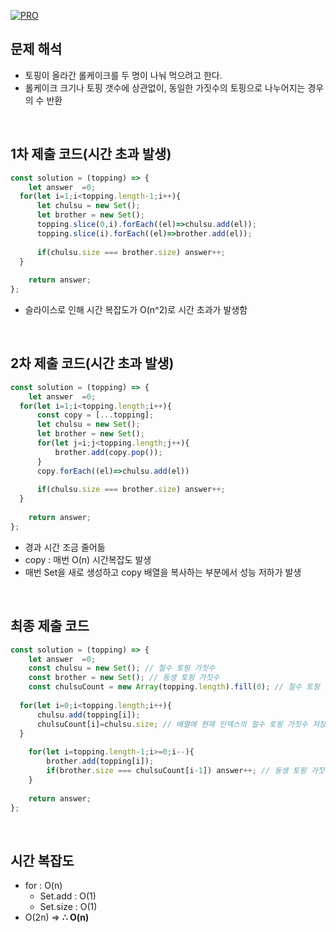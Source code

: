 [![PRO]][Link]

## 문제 해석

- 토핑이 올라간 롤케이크를 두 명이 나눠 먹으려고 한다.
- 롤케이크 크기나 토핑 갯수에 상관없이, 동일한 가짓수의 토핑으로 나누어지는 경우의 수 반환

<br/>

## 1차 제출 코드(시간 초과 발생)

```javascript
const solution = (topping) => {
    let answer  =0;
  for(let i=1;i<topping.length-1;i++){
      let chulsu = new Set();
      let brother = new Set();
      topping.slice(0,i).forEach((el)=>chulsu.add(el));
      topping.slice(i).forEach((el)=>brother.add(el));
      
      if(chulsu.size === brother.size) answer++;
  }
    
    return answer;
};
```

- 슬라이스로 인해 시간 복잡도가 O(n^2)로 시간 초과가 발생함

<br/>

## 2차 제출 코드(시간 초과 발생)

```javascript
const solution = (topping) => {
    let answer  =0;
  for(let i=1;i<topping.length;i++){
      const copy = [...topping];
      let chulsu = new Set();
      let brother = new Set();
      for(let j=i;j<topping.length;j++){
          brother.add(copy.pop());
      }
      copy.forEach((el)=>chulsu.add(el))
      
      if(chulsu.size === brother.size) answer++;
  }
    
    return answer;
};
```

- 경과 시간 조금 줄어듦
- copy : 매번 O(n) 시간복잡도 발생
- 매번 Set을 새로 생성하고 copy 배열을 복사하는 부분에서 성능 저하가 발생

<br/>

## 최종 제출 코드

```javascript
const solution = (topping) => {
    let answer  =0;
    const chulsu = new Set(); // 철수 토핑 가짓수
    const brother = new Set(); // 동생 토핑 가짓수
    const chulsuCount = new Array(topping.length).fill(0); // 철수 토핑 가짓수 채울 배열
    
  for(let i=0;i<topping.length;i++){
      chulsu.add(topping[i]);
      chulsuCount[i]=chulsu.size; // 배열에 현재 인덱스의 철수 토핑 가짓수 저장
  }
    
    for(let i=topping.length-1;i>=0;i--){
        brother.add(topping[i]);
        if(brother.size === chulsuCount[i-1]) answer++; // 동생 토핑 가짓수랑 철수가 가진 토핑 가짓수 같은가 비교
    }
    
    return answer;
};
```

<br/>

## 시간 복잡도

- for : O(n)
  - Set.add : O(1)
  - Set.size : O(1)
- O(2n) => **∴ O(n)**

<!---------------------------------------------------------------------------->

[PRO]: https://github.com/GoSSaChin/algorithm-js/assets/107768516/67c43b52-bc3f-4571-a249-5519021afbb0
[Link]: https://school.programmers.co.kr/learn/courses/30/lessons/132265
